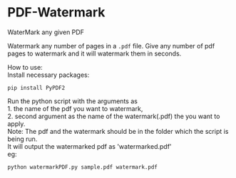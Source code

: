 # PDF-Watermark
WaterMark any given PDF

Watermark any number of pages in a `.pdf` file.
Give any number of pdf pages to watermark and it will watermark them in seconds.

How to use:</br>
Install necessary packages:

	pip install PyPDF2

Run the python script with the arguments as</br>
	</tab>1. the name of the pdf you want to watermark,</br> 
	</tab>2. second argument as the name of the watermark(.pdf) the you want to apply.</br>
Note: The pdf and the watermark should be in the folder which the script is being run.</br>
It will output the watermarked pdf as 'watermarked.pdf'</br>
eg:
	
	python watermarkPDF.py sample.pdf watermark.pdf